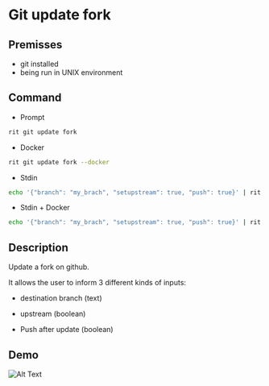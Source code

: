 <!-- markdownlint-disable-file MD013 -->

# Git update fork

## Premisses

- git installed
- being run in UNIX environment

## Command

- Prompt

```bash
rit git update fork
```

- Docker

```bash
rit git update fork --docker
```

- Stdin

<!-- Select destination branch (default: master): asdf
? Set upstream ? (only first time) false
? Push after update ? false -->


```bash
echo '{"branch": "my_brach", "setupstream": true, "push": true}' | rit git update fork --stdin
```

- Stdin + Docker

```bash
echo '{"branch": "my_brach", "setupstream": true, "push": true}' | rit git update fork --stdin --docker
```

## Description

Update a fork on github.

It allows the user to inform 3 different kinds of inputs:

- destination branch (text)

- upstream (boolean)

- Push after update (boolean)

## Demo

![Alt Text](https://media.giphy.com/media/VdQGuZoyozL9J1Lhhl/giphy.gif)
